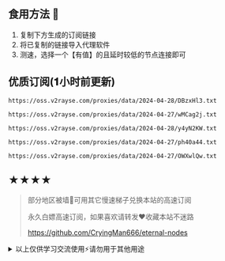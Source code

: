 ## 食用方法 🍖
1. 复制下方生成的订阅链接
2. 将已复制的链接导入代理软件
3. 测速，选择一个【有值】的且延时较低的节点连接即可

## 优质订阅(𝟏小时前更新)
```
https://oss.v2rayse.com/proxies/data/2024-04-28/DBzxHl3.txt
```
```
https://oss.v2rayse.com/proxies/data/2024-04-27/wMCag2j.txt
```
```
https://oss.v2rayse.com/proxies/data/2024-04-28/y4yN2KW.txt
```
```
https://oss.v2rayse.com/proxies/data/2024-04-27/ph40a44.txt
```
```
https://oss.v2rayse.com/proxies/data/2024-04-27/OWXwlQw.txt
```

## ★★★★
> 部分地区被墙🚫可用其它慢速梯子兑换本站的高速订阅
>
> 永久白嫖高速订阅，如果喜欢请转发❤️收藏本站不迷路
>
> https://github.com/CryingMan666/eternal-nodes

<details>
<summary>以上仅供学习交流使用⚡️请勿用于其他用途</summary>

[![Stargazers over time](https://starchart.cc/CryingMan666/eternal-nodes.svg)](https://starchart.cc/CryingMan666/eternal-nodes)
[![GitHub stars](https://img.shields.io/github/stars/CryingMan666/eternal-nodes.svg?style=social&label=Stars)](https://github.com/CryingMan666/eternal-nodes/stargazers)
<img src="https://komarev.com/ghpvc/?username=CryingMan666&label=Views&color=0e75b6&style=flat" alt="访问量统计" />
</details>
